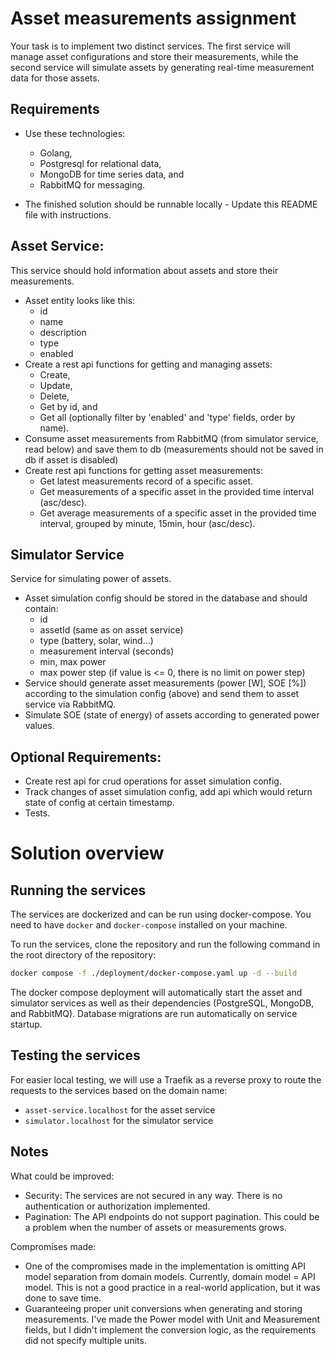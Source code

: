 # Asset measurements assignment

Your task is to implement two distinct services. The first service will manage asset configurations
and store their measurements, while the second service will simulate assets by generating real-time
measurement data for those assets.

## Requirements

- Use these technologies:

    - Golang,
    - Postgresql for relational data,
    - MongoDB for time series data, and
    - RabbitMQ for messaging.

- The finished solution should be runnable locally - Update this README file with instructions.

## Asset Service:

This service should hold information about assets and store their measurements.

- Asset entity looks like this:
    - id
    - name
    - description
    - type
    - enabled
- Create a rest api functions for getting and managing assets:
    - Create,
    - Update,
    - Delete,
    - Get by id, and
    - Get all (optionally filter by 'enabled' and 'type' fields, order by name).
- Consume asset measurements from RabbitMQ (from simulator service, read below) and save them to db
  (measurements should not be saved in db if asset is disabled)
- Create rest api functions for getting asset measurements:
    - Get latest measurements record of a specific asset.
    - Get measurements of a specific asset in the provided time interval (asc/desc).
    - Get average measurements of a specific asset in the provided time interval, grouped by minute,
      15min, hour (asc/desc).

## Simulator Service

Service for simulating power of assets.

- Asset simulation config should be stored in the database and should contain:
    - id
    - assetId (same as on asset service)
    - type (battery, solar, wind...)
    - measurement interval (seconds)
    - min, max power
    - max power step (if value is \<= 0, there is no limit on power step)
- Service should generate asset measurements (power \[W\], SOE \[%\]) according to the simulation
  config (above) and send them to asset service via RabbitMQ.
- Simulate SOE (state of energy) of assets according to generated power values.

## Optional Requirements:

- Create rest api for crud operations for asset simulation config.
- Track changes of asset simulation config, add api which would return state of config at certain
  timestamp.
- Tests.

# Solution overview

## Running the services

The services are dockerized and can be run using docker-compose. You need to have `docker` and `docker-compose`
installed on your machine.

To run the services, clone the repository and run the following command in the root directory of the repository:

```bash
docker compose -f ./deployment/docker-compose.yaml up -d --build
```

The docker compose deployment will automatically start the asset and simulator services as well as their dependencies
(PostgreSQL, MongoDB, and RabbitMQ). Database migrations are run automatically on service startup.

## Testing the services

For easier local testing, we will use a Traefik as a reverse proxy to route the requests to the services based on the
domain name:

- `asset-service.localhost` for the asset service
- `simulator.localhost` for the simulator service

## Notes

What could be improved:

- Security: The services are not secured in any way. There is no authentication or authorization implemented.
- Pagination: The API endpoints do not support pagination. This could be a problem when the number of assets or
  measurements grows.

Compromises made:

- One of the compromises made in the implementation is omitting API model separation from domain models. Currently,
  domain model = API model. This is not a good practice in a real-world application, but it was done to save time.
- Guaranteeing proper unit conversions when generating and storing measurements. I've made the Power model with Unit and
  Measurement fields, but I didn't implement the conversion logic, as the requirements did not specify multiple units.

